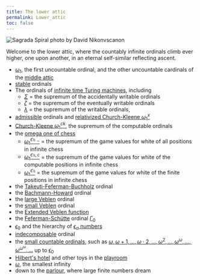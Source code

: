 ```yaml
---
title: The lower attic
permalink: Lower_attic
toc: false
---
```


![Sagrada Spiral photo by David Nikonvscanon](assets/img/SagradaSpiralByDavidNikonvscanon.jpg)


Welcome to the lower attic, where the countably infinite ordinals climb
ever higher, one upon another, in an eternal self-similar reflecting
ascent.

-   <a href="Aleph_one" class="mw-redirect" title="Aleph one">$\omega_1$</a>,
    the first uncountable ordinal, and the other uncountable cardinals
    of the [middle
    attic](Middle_attic "Middle attic")
-   [stable](Stable "Stable")
    ordinals
-   The ordinals of [infinite time Turing
    machines](Infinite_time_Turing_machines "Infinite time Turing machines"),
    including
    -   [$\Sigma$](Infinite_time_Turing_machines#Sigma "Infinite time Turing machines")
        = the supremum of the accidentally writable ordinals
    -   [$\zeta$](Infinite_time_Turing_machines#zeta "Infinite time Turing machines")
        = the supremum of the eventually writable ordinals
    -   [$\lambda$](Infinite_time_Turing_machines#lambda "Infinite time Turing machines")
        = the supremum of the writable ordinals,
-   [admissible](Admissible "Admissible")
    ordinals and [relativized Church-Kleene
    $\omega_1^x$](Church-Kleene#relativized_Church-Kleene_ordinal "Church-Kleene")
-   [Church-Kleene
    $\omega_1^{ck}$](Church-Kleene "Church-Kleene"),
    the supremum of the computable ordinals
-   the [omega one of
    chess](Omega_one_chess "Omega one chess")
    -   [$\omega_1^{\mathfrak{Ch}_{\!\!\!\!\sim}}$](Omega_one_chess "Omega one chess")
        = the supremum of the game values for white of all positions in
        infinite chess
    -   [$\omega_1^{\mathfrak{Ch},c}$](Omega_one_chess "Omega one chess")
        = the supremum of the game values for white of the computable
        positions in infinite chess
    -   [$\omega_1^{\mathfrak{Ch}}$](Omega_one_chess "Omega one chess")
        = the supremum of the game values for white of the finite
        positions in infinite chess
-   the
    [Takeuti-Feferman-Buchholz](Buchholz%27s_%CF%88_functions#Takeuti-Feferman-Buchholz_ordinal "Buchholz's ψ functions")
    ordinal
-   the
    [Bachmann-Howard](Madore%27s_%CF%88_function#Bachmann-Howard_ordinal "Madore's ψ function")
    ordinal
-   the [large
    Veblen](Madore%27s_%CF%88_function#Large_Veblen_ordinal "Madore's ψ function")
    ordinal
-   the [small
    Veblen](Madore%27s_%CF%88_function#Small_Veblen_ordinal "Madore's ψ function")
    ordinal
-   the [Extended Veblen
    function](Extended_Veblen_function "Extended Veblen function")
-   the
    [Feferman-Schütte](Feferman-Sch%C3%BCtte "Feferman-Schütte")
    ordinal
    [$\Gamma_0$](Feferman-Sch%C3%BCtte "Feferman-Schütte")
-   [$\epsilon_0$](Epsilon_naught "Epsilon naught")
    and the hierarchy of [$\epsilon_\alpha$
    numbers](Epsilon_naught#epsilon_numbers "Epsilon naught")
-   <a href="Indecomposable" class="mw-redirect" title="Indecomposable">indecomposable</a>
    ordinal
-   the [small countable
    ordinals](Small_countable_ordinals "Small countable ordinals"),
    such as [$\omega,\omega+1,\ldots,\omega\cdot
    2,\ldots,\omega^2,\ldots,\omega^\omega,\ldots,\omega^{\omega^\omega},\ldots$](Small_countable_ordinals "Small countable ordinals")
    up to
    [$\epsilon_0$](Epsilon_naught "Epsilon naught")
-   [Hilbert's
    hotel](Playroom#Hilbert.27s_Grand_Hotel "Playroom")
    and other toys in the
    [playroom](Playroom "Playroom")
-   [$\omega$](Omega "Omega"),
    the smallest infinity
-   down to the
    [parlour](Parlour "Parlour"),
    where large finite numbers dream


